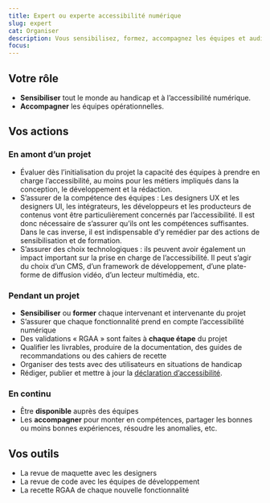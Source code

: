 ```yaml
---
title: Expert ou experte accessibilité numérique
slug: expert
cat: Organiser
description: Vous sensibilisez, formez, accompagnez les équipes et auditez les sites et applications web
focus:
---
```


## Votre rôle

* **Sensibiliser** tout le monde au handicap et à l’accessibilité numérique.
* **Accompagner** les équipes opérationnelles.

## Vos actions 

### En amont d’un projet

* Évaluer dès l’initialisation du projet la capacité des équipes à prendre en charge l’accessibilité, au moins pour les métiers impliqués dans la conception, le développement et la rédaction.
* S’assurer de la compétence des équipes : Les designers UX et les designers UI, les intégrateurs, les développeurs et les producteurs de contenus vont être particulièrement concernés par l’accessibilité. Il est donc nécessaire de s’assurer qu’ils ont les compétences suffisantes. Dans le cas inverse, il est indispensable d’y remédier par des actions de sensibilisation et de formation. 
* S’assurer des choix technologiques : ils peuvent avoir également un impact important sur la prise en charge de l’accessibilité. Il peut s’agir du choix d’un CMS, d’un framework de développement, d’une plate-forme de diffusion vidéo, d’un lecteur multimédia, etc. 

### Pendant un projet

* **Sensibiliser** ou **former** chaque intervenant et intervenante du projet
* S’assurer que chaque fonctionnalité prend en compte l’accessibilité numérique
* Des validations « RGAA » sont faites à **chaque étape** du projet
* Qualifier les livrables, produire de la documentation, des guides de recommandations ou des cahiers de recette
* Organiser des tests avec des utilisateurs en situations de handicap
* Rédiger, publier et mettre à jour la [déclaration d’accessibilité](/outils/exemple-declaration-acessibilite/).

### En continu

* Être **disponible** auprès des équipes
* Les **accompagner** pour monter en compétences, partager les bonnes ou moins bonnes expériences, résoudre les anomalies, etc.

## Vos outils

* La revue de maquette avec les designers
* La revue de code avec les équipes de développement
* La recette RGAA de chaque nouvelle fonctionnalité
